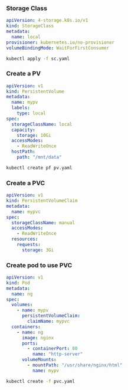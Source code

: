 ### Storage Class 

```yaml
apiVersion: 4-storage.k8s.io/v1
kind: StorageClass
metadata:
  name: local
provisioner: kubernetes.io/no-provisioner
volumeBindingMode: WaitForFirstConsumer
```

```bash
kubectl apply -f sc.yaml
```

### Create a PV 

```yaml
apiVersion: v1
kind: PersistentVolume
metadata:
  name: mypv
  labels:
    type: local
spec:
  storageClassName: local
  capacity:
    storage: 10Gi
  accessModes:
    - ReadWriteOnce
  hostPath:
    path: "/mnt/data"
```

```bash
kubectl create pf pv.yaml
```

### Create a PVC

```yaml
apiVersion: v1
kind: PersistentVolumeClaim
metadata:
  name: mypvc
spec:
  storageClassName: manual
  accessModes:
    - ReadWriteOnce
  resources:
    requests:
      storage: 3Gi
```

### Create pod to use PVC

```yaml
apiVersion: v1
kind: Pod
metadata:
  name: ng
spec:
  volumes:
    - name: mypv
      persistentVolumeClaim:
        claimName: mypvc
  containers:
    - name: ng
      image: nginx
      ports:
        - containerPort: 80
          name: "http-server"
      volumeMounts:
        - mountPath: "/usr/share/nginx/html"
          name: mypv
```

```bash
kubectl create -f pvc.yaml
```